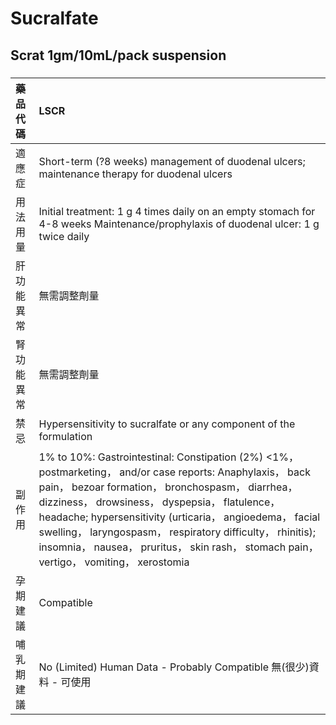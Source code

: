 # Sucralfate

## Scrat 1gm/10mL/pack suspension

##### 

| 藥品代碼   | LSCR                                                                                                                                                                                                                                                                                                                                                                                                                                   |
|:-----------|:---------------------------------------------------------------------------------------------------------------------------------------------------------------------------------------------------------------------------------------------------------------------------------------------------------------------------------------------------------------------------------------------------------------------------------------|
| 適應症     | Short-term (?8 weeks) management of duodenal ulcers; maintenance therapy for duodenal ulcers                                                                                                                                                                                                                                                                                                                                           |
| 用法用量   | Initial treatment: 1 g 4 times daily on an empty stomach for 4-8 weeks Maintenance/prophylaxis of duodenal ulcer: 1 g twice daily                                                                                                                                                                                                                                                                                                      |
| 肝功能異常 | 無需調整劑量                                                                                                                                                                                                                                                                                                                                                                                                                           |
| 腎功能異常 | 無需調整劑量                                                                                                                                                                                                                                                                                                                                                                                                                           |
| 禁忌       | Hypersensitivity to sucralfate or any component of the formulation                                                                                                                                                                                                                                                                                                                                                                     |
| 副作用     | 1% to 10%: Gastrointestinal: Constipation (2%) <1%， postmarketing， and/or case reports: Anaphylaxis， back pain， bezoar formation， bronchospasm， diarrhea， dizziness， drowsiness， dyspepsia， flatulence， headache; hypersensitivity (urticaria， angioedema， facial swelling， laryngospasm， respiratory difficulty， rhinitis); insomnia， nausea， pruritus， skin rash， stomach pain， vertigo， vomiting， xerostomia |
| 孕期建議   | Compatible                                                                                                                                                                                                                                                                                                                                                                                                                             |
| 哺乳期建議 | No (Limited) Human Data - Probably Compatible 無(很少)資料 - 可使用                                                                                                                                                                                                                                                                                                                                                                    |


